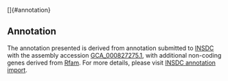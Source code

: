 []{#annotation}

Annotation
----------

The annotation presented is derived from annotation submitted to
[INSDC](http://www.insdc.org) with the assembly accession
[GCA\_000827275.1](http://www.ebi.ac.uk/ena/data/view/GCA_000827275.1),
with additional non-coding genes derived from
[Rfam](http://rfam.xfam.org/). For more details, please visit [INSDC
annotation
import](http://ensemblgenomes.org/info/data/insdc_annotation).
